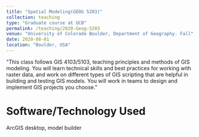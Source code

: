 ```yaml
---
title: "Spatial Modeling(GEOG 5203)"
collection: teaching
type: "Graduate course at UCB"
permalink: /teaching/2020-Geog-5203
venue: "University of Colorado Boulder, Department of Geography. Fall"
date: 2020-08-01
location: "Boulder, USA"
---
```


"This class follows GIS 4103/5103, teaching principles and methods of GIS modeling. You will learn technical skills and best practices for working with raster data, and work on different types of GIS scripting that are helpful in building and testing GIS models. You will work in teams to design and implement GIS projects you choose."


Software/Technology Used
======
ArcGIS desktop, model builder

